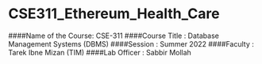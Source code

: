 # CSE311_Ethereum_Health_Care
####Name of the Course: CSE-311
####Course Title      : Database Management Systems (DBMS) 
####Session           : Summer 2022
####Faculty           : Tarek Ibne Mizan (TIM)
####Lab Officer       : Sabbir Mollah


